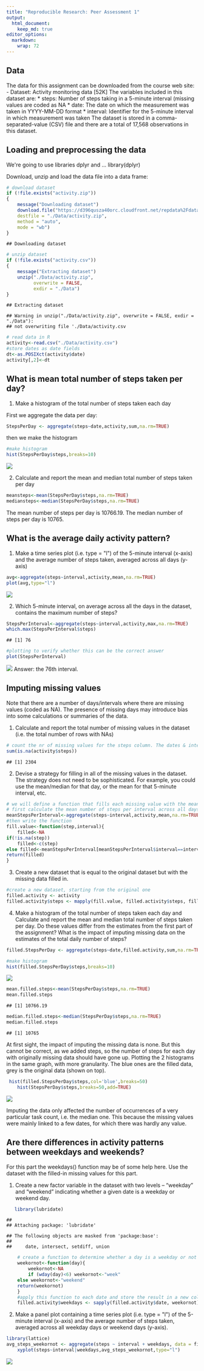 ```yaml
---
title: "Reproducible Research: Peer Assessment 1"
output: 
  html_document:
    keep_md: true
editor_options: 
  markdown: 
    wrap: 72
---
```




## Data

The data for this assignment can be downloaded from the course web
site: - Dataset: Activity monitoring data [52K] The variables included
in this dataset are: \* steps: Number of steps taking in a 5-minute
interval (missing values are coded as NA \* date: The date on which the
measurement was taken in YYYY-MM-DD format \* interval: Identifier for
the 5-minute interval in which measurement was taken The dataset is
stored in a comma-separated-value (CSV) file and there are a total of
17,568 observations in this dataset.

## Loading and preprocessing the data

We're going to use libraries dplyr and ... library(dplyr)

Download, unzip and load the data file into a data frame:


```r
# download dataset
if (!file.exists("activity.zip")) 
{
    message("Downloading dataset") 
    download.file("https://d396qusza40orc.cloudfront.net/repdata%2Fdata%2Factivity.zip", 
    destfile = "./Data/activity.zip", 
    method = "auto",
    mode = "wb")
}  
```

```
## Downloading dataset
```

```r
# unzip dataset 
if (!file.exists("activity.csv")) 
{
    message("Extracting dataset")
    unzip("./Data/activity.zip", 
          overwrite = FALSE, 
          exdir = "./Data")
}
```

```
## Extracting dataset
```

```
## Warning in unzip("./Data/activity.zip", overwrite = FALSE, exdir = "./Data"):
## not overwriting file './Data/activity.csv
```

```r
# read data in R
activity<-read.csv("./Data/activity.csv")
#store dates as date fields
dt<-as.POSIXct(activity$date)
activity[,2]<-dt
```

## What is mean total number of steps taken per day?

1.  Make a histogram of the total number of steps taken each day

First we aggregate the data per day:


```r
StepsPerDay <- aggregate(steps~date,activity,sum,na.rm=TRUE)
```

then we make the histogram


```r
#make histogram
hist(StepsPerDay$steps,breaks=10)
```

![](PA1_template_files/figure-html/unnamed-chunk-3-1.png)<!-- -->

2.  Calculate and report the mean and median total number of steps taken
    per day


```r
meansteps<-mean(StepsPerDay$steps,na.rm=TRUE)
mediansteps<-median(StepsPerDay$steps,na.rm=TRUE)
```
The mean number of steps per day is 10766.19.
The median number of steps per day is 10765.

## What is the average daily activity pattern?

1. Make a time series plot (i.e. type = "l") of the 5-minute interval (x-axis)
and the average number of steps taken, averaged across all days (y-axis)


```r
avg<-aggregate(steps~interval,activity,mean,na.rm=TRUE)
plot(avg,type="l")
```

![](PA1_template_files/figure-html/unnamed-chunk-5-1.png)<!-- -->

2. Which 5-minute interval, on average across all the days in the dataset,
contains the maximum number of steps?

```r
StepsPerInterval<-aggregate(steps~interval,activity,max,na.rm=TRUE)
which.max(StepsPerInterval$steps)
```

```
## [1] 76
```

```r
#plotting to verify whether this can be the correct answer
plot(StepsPerInterval)
```

![](PA1_template_files/figure-html/unnamed-chunk-6-1.png)<!-- -->
Answer: the 76th interval.

## Imputing missing values

Note that there are a number of days/intervals where there are missing values
(coded as NA). The presence of missing days may introduce bias into some
calculations or summaries of the data.
1. Calculate and report the total number of missing values in the dataset
(i.e. the total number of rows with NAs)


```r
# count the nr of missing values for the steps column. The dates & interval column always have values.
sum(is.na(activity$steps))
```

```
## [1] 2304
```


2. Devise a strategy for filling in all of the missing values in the dataset. The strategy does not need to be sophisticated. For example, you could use
the mean/median for that day, or the mean for that 5-minute interval, etc.

```r
# we will define a function that fills each missing value with the mean for that 5-minute interval across all days
# first calculate the mean number of steps per interval across all days
meanStepsPerInterval<-aggregate(steps~interval,activity,mean,na.rm=TRUE)
#then write the function
fill.value<-function(step,interval){
    filled<-NA
if(!is.na(step))
    filled<-c(step)
else filled<-meanStepsPerInterval[meanStepsPerInterval$interval==interval,2]
return(filled)
}
```


3. Create a new dataset that is equal to the original dataset but with the
missing data filled in.

```r
#create a new dataset, starting from the original one
filled.activity <- activity
filled.activity$steps <- mapply(fill.value, filled.activity$steps, filled.activity$interval)
```


4. Make a histogram of the total number of steps taken each day and Calculate
and report the mean and median total number of steps taken per day. Do
these values differ from the estimates from the first part of the assignment?
What is the impact of imputing missing data on the estimates of the total
daily number of steps?


```r
filled.StepsPerDay <- aggregate(steps~date,filled.activity,sum,na.rm=TRUE)

#make histogram
hist(filled.StepsPerDay$steps,breaks=10)
```

![](PA1_template_files/figure-html/unnamed-chunk-10-1.png)<!-- -->

```r
mean.filled.steps<-mean(StepsPerDay$steps,na.rm=TRUE)
mean.filled.steps
```

```
## [1] 10766.19
```

```r
median.filled.steps<-median(StepsPerDay$steps,na.rm=TRUE)
median.filled.steps
```

```
## [1] 10765
```
At first sight, the impact of imputing the missing data is none.
But this cannot be correct, as we added steps, so the number of steps for each day with originally missing data should have gone up.
Plotting the 2 histograms in the same graph, with more granularity.
The blue ones are the filled data, grey is the original data (shown on top).

```r
 hist(filled.StepsPerDay$steps,col='blue',breaks=50)
    hist(StepsPerDay$steps,breaks=50,add=TRUE)
```

![](PA1_template_files/figure-html/unnamed-chunk-11-1.png)<!-- -->

Imputing the data only affected the number of occurrences of a very particular task count, i.e. the median one. This because the missing values were mainly linked to a few dates, for which there was hardly any value.



## Are there differences in activity patterns between weekdays and weekends?

For this part the weekdays() function may be of some help here. Use the dataset
with the filled-in missing values for this part.

1. Create a new factor variable in the dataset with two levels – “weekday”
and “weekend” indicating whether a given date is a weekday or weekend
day.


```r
   library(lubridate)
```

```
## 
## Attaching package: 'lubridate'
```

```
## The following objects are masked from 'package:base':
## 
##     date, intersect, setdiff, union
```

```r
    # create a function to determine whether a day is a weekday or not (weekornot)
    weekornot<-function(day){
        weekornot<-NA
        if (wday(day)<6) weekornot<-"week"
    else weekornot<-"weekend"
    return(weekornot)
    }
    #apply this function to each date and store the result in a new column, called 'weekdays'
    filled.activity$weekdays <- sapply(filled.activity$date, weekornot)
```


2. Make a panel plot containing a time series plot (i.e. type = "l") of the
5-minute interval (x-axis) and the average number of steps taken, averaged
across all weekday days or weekend days (y-axis).


```r
library(lattice)    
avg_steps_weekornot <- aggregate(steps ~ interval + weekdays, data = filled.activity, mean)
    xyplot(steps~interval|weekdays,avg_steps_weekornot,type="l")
```

![](PA1_template_files/figure-html/unnamed-chunk-13-1.png)<!-- -->

